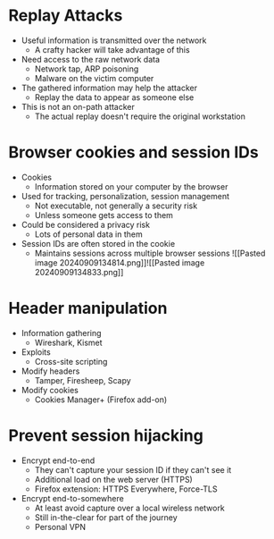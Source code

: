 # Replay Attacks
- Useful information is transmitted over the network
	- A crafty hacker will take advantage of this
- Need access to the raw network data
	- Network tap, ARP poisoning
	- Malware on the victim computer
- The gathered information may help the attacker
	- Replay the data to appear as someone else
- This is not an on-path attacker
	- The actual replay doesn't require the original workstation
# Browser cookies and session IDs
- Cookies
	- Information stored on your computer by the browser
- Used for tracking, personalization, session management
	- Not executable, not generally a security risk
	- Unless someone gets access to them
- Could be considered a privacy risk
	- Lots of personal data in them
- Session IDs are often stored in the cookie
	- Maintains sessions across multiple browser sessions
![[Pasted image 20240909134814.png]]![[Pasted image 20240909134833.png]]
# Header manipulation
- Information gathering
	- Wireshark, Kismet
- Exploits
	- Cross-site scripting
- Modify headers
	- Tamper, Firesheep, Scapy
- Modify cookies
	- Cookies Manager+ (Firefox add-on)
# Prevent session hijacking
- Encrypt end-to-end
	- They can't capture your session ID if they can't see it
	- Additional load on the web server (HTTPS)
	- Firefox extension: HTTPS Everywhere, Force-TLS
- Encrypt end-to-somewhere
	- At least avoid capture over a local wireless network
	- Still in-the-clear for part of the journey
	- Personal VPN